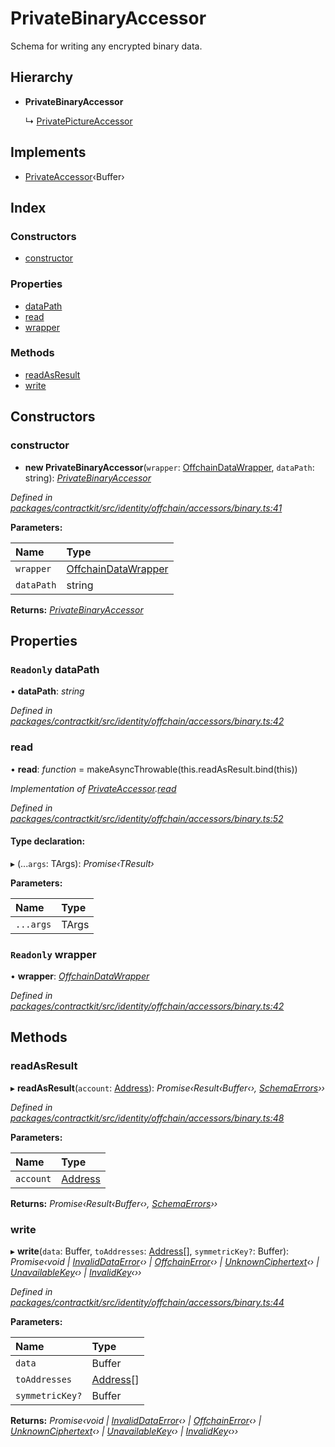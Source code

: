 # PrivateBinaryAccessor

Schema for writing any encrypted binary data.

## Hierarchy

* **PrivateBinaryAccessor**

  ↳ [PrivatePictureAccessor]()

## Implements

* [PrivateAccessor]()‹Buffer›

## Index

### Constructors

* [constructor]()

### Properties

* [dataPath]()
* [read]()
* [wrapper]()

### Methods

* [readAsResult]()
* [write]()

## Constructors

### constructor

+ **new PrivateBinaryAccessor**\(`wrapper`: [OffchainDataWrapper](), `dataPath`: string\): [_PrivateBinaryAccessor_]()

_Defined in_ [_packages/contractkit/src/identity/offchain/accessors/binary.ts:41_](https://github.com/celo-org/celo-monorepo/blob/master/packages/contractkit/src/identity/offchain/accessors/binary.ts#L41)

**Parameters:**

| Name | Type |
| :--- | :--- |
| `wrapper` | [OffchainDataWrapper]() |
| `dataPath` | string |

**Returns:** [_PrivateBinaryAccessor_]()

## Properties

### `Readonly` dataPath

• **dataPath**: _string_

_Defined in_ [_packages/contractkit/src/identity/offchain/accessors/binary.ts:42_](https://github.com/celo-org/celo-monorepo/blob/master/packages/contractkit/src/identity/offchain/accessors/binary.ts#L42)

### read

• **read**: _function_ = makeAsyncThrowable\(this.readAsResult.bind\(this\)\)

_Implementation of_ [_PrivateAccessor_]()_._[_read_]()

_Defined in_ [_packages/contractkit/src/identity/offchain/accessors/binary.ts:52_](https://github.com/celo-org/celo-monorepo/blob/master/packages/contractkit/src/identity/offchain/accessors/binary.ts#L52)

#### Type declaration:

▸ \(...`args`: TArgs\): _Promise‹TResult›_

**Parameters:**

| Name | Type |
| :--- | :--- |
| `...args` | TArgs |

### `Readonly` wrapper

• **wrapper**: [_OffchainDataWrapper_]()

_Defined in_ [_packages/contractkit/src/identity/offchain/accessors/binary.ts:42_](https://github.com/celo-org/celo-monorepo/blob/master/packages/contractkit/src/identity/offchain/accessors/binary.ts#L42)

## Methods

### readAsResult

▸ **readAsResult**\(`account`: [Address](_base_.md#address)\): _Promise‹Result‹Buffer‹›,_ [_SchemaErrors_](_identity_offchain_accessors_errors_.md#schemaerrors)_››_

_Defined in_ [_packages/contractkit/src/identity/offchain/accessors/binary.ts:48_](https://github.com/celo-org/celo-monorepo/blob/master/packages/contractkit/src/identity/offchain/accessors/binary.ts#L48)

**Parameters:**

| Name | Type |
| :--- | :--- |
| `account` | [Address](_base_.md#address) |

**Returns:** _Promise‹Result‹Buffer‹›,_ [_SchemaErrors_](_identity_offchain_accessors_errors_.md#schemaerrors)_››_

### write

▸ **write**\(`data`: Buffer, `toAddresses`: [Address](_base_.md#address)\[\], `symmetricKey?`: Buffer\): _Promise‹void \|_ [_InvalidDataError_]()_‹› \|_ [_OffchainError_]()_‹› \|_ [_UnknownCiphertext_]()_‹› \|_ [_UnavailableKey_]()_‹› \|_ [_InvalidKey_]()_‹››_

_Defined in_ [_packages/contractkit/src/identity/offchain/accessors/binary.ts:44_](https://github.com/celo-org/celo-monorepo/blob/master/packages/contractkit/src/identity/offchain/accessors/binary.ts#L44)

**Parameters:**

| Name | Type |
| :--- | :--- |
| `data` | Buffer |
| `toAddresses` | [Address](_base_.md#address)\[\] |
| `symmetricKey?` | Buffer |

**Returns:** _Promise‹void \|_ [_InvalidDataError_]()_‹› \|_ [_OffchainError_]()_‹› \|_ [_UnknownCiphertext_]()_‹› \|_ [_UnavailableKey_]()_‹› \|_ [_InvalidKey_]()_‹››_

